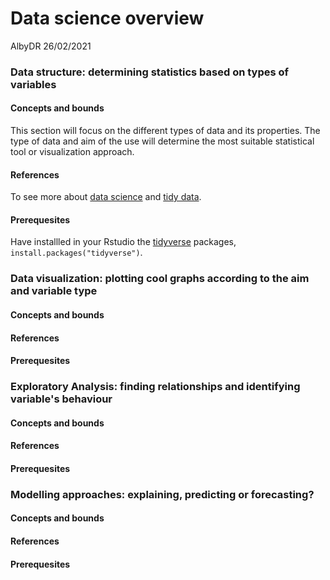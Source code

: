 Data science overview 
================
  AlbyDR
26/02/2021

### Data structure: determining statistics based on types of variables

#### Concepts and bounds

This section will focus on the different types of data and its properties. The type of data and aim of the use will determine the most suitable statistical tool or visualization approach. 

#### References

To see more about [data science](https://rafalab.github.io/dsbook) and [tidy data](https://rafalab.github.io/dsbook/tidyverse.html). 

#### Prerequesites

Have installled in your Rstudio the [tidyverse](https://www.tidyverse.org/) packages, `install.packages("tidyverse")`. 

### Data visualization: plotting cool graphs according to the aim and variable type

#### Concepts and bounds

#### References

#### Prerequesites

###	Exploratory Analysis: finding relationships and identifying variable's behaviour 

#### Concepts and bounds

#### References

#### Prerequesites

###	Modelling approaches: explaining, predicting or forecasting? 

#### Concepts and bounds

#### References

#### Prerequesites
